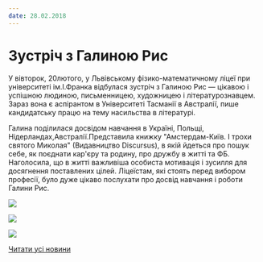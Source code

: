 ```yaml
---
date: 28.02.2018
---
```

# Зустріч з Галиною Рис

У вівторок, 20лютого, у Львівському фізико-математичному ліцеї при університеті ім.І.Франка відбулася зустріч з Галиною Рис — цікавою і успішною людиною, письменницею, художницею і літературознавцем. Зараз вона є аспірантом в Університеті Тасманії в Австралії, пише кандидатську працю на тему насильства в літературі.

Галина поділилася досвідом навчання в Україні, Польщі, Нідерландах,Австралії.Представила книжку "Амстердам-Київ. І трохи святого Миколая" (Видавництво Discursus), в якій йдеться про пошук себе, як поєднати кар'єру та родину, про дружбу в житті та ФБ. Наголосила, що в житті важливіша особиста мотивація і зусилля для досягнення поставлених цілей. Ліцеїстам, які стоять перед вибором професії, було дуже цікаво послухати про досвід навчання і роботи Галини Рис.

![](/images/blog/зустріч-з-галиною-рис/uz1.jpg)

![](/images/blog/зустріч-з-галиною-рис/uz2.jpg)

![](/images/blog/зустріч-з-галиною-рис/uz3.jpg)

[Читати усі новини](/news)
